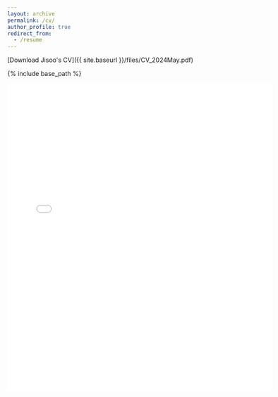 ```yaml
---
layout: archive
permalink: /cv/
author_profile: true
redirect_from:
  - /resume
---
```

[Download Jisoo's CV]({{ site.baseurl }}/files/CV_2024May.pdf)


{% include base_path %}

<embed src="{{ site.baseurl }}/files/CV_2024May.pdf" width="600" height="700" type='application/pdf'> 
